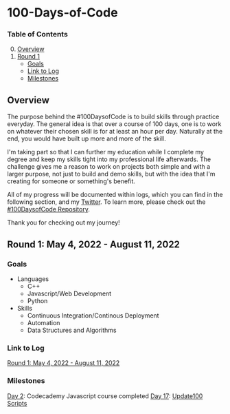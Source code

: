 # 100-Days-of-Code
### Table of Contents
0. [Overview](#over)
1. [Round 1](#r1)
    * [Goals](#goals1)
    * [Link to Log](#log1)
    * [Milestones](#milestones1)
<a name="over"></a>
## Overview
The purpose behind the #100DaysofCode is to build skills through practice everyday. The general idea is that over a course of 100 days, one is to work on whatever their chosen skill is for at least an hour per day. Naturally at the end, you would have built up more and more of the skill.

I'm taking part so that I can further my education while I complete my degree and keep my skills tight into my professional life afterwards. The challenge gives me a reason to work on projects both simple and with a larger purpose, not just to build and demo skills, but with the idea that I'm creating for someone or something's benefit.

All of my progress will be documented within logs, which you can find in the following section, and my [Twitter](https://twitter.com/NeonStar_dev). To learn more, please check out the [#100DaysofCode Repository](https://github.com/kallaway/100-days-of-code).

Thank you for checking out my journey!
<a name="r1"></a>
## Round 1: May 4, 2022 - August 11, 2022

<a name="goals1"></a> 
### Goals
* Languages
    * C++
    * Javascript/Web Development 
    * Python
* Skills
    * Continuous Integration/Continous Deployment
    * Automation
    * Data Structures and Algorithms
<a name="log1"></a>     
### Link to Log
[Round 1: May 4, 2022 - August 11, 2022](logs/R1.md)

<a name="milestones1"></a>
### Milestones
[Day 2](logs/R1.md#day-2---may-5-2022): Codecademy Javascript course completed
[Day 17](logs/R1.md#day-17---may-20-2022): [Update100 Scripts](https://github.com/NeonStar-Dev/update100)